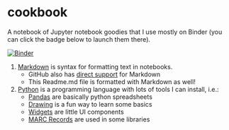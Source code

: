 # cookbook
A notebook of Jupyter notebook goodies that I use mostly on Binder (you can click the badge below to launch them there).

[![Binder](https://mybinder.org/badge_logo.svg)](https://mybinder.org/v2/gh/dbrunton/cookbook/master)

1. [Markdown](https://github.com/dbrunton/cookbook/blob/master/Markdown.ipynb) is syntax for formatting text in notebooks.
   - GitHub also has [direct support](Raw-Markdown.md) for Markdown
   - This Readme.md file is formatted with Markdown as well!
1. [Python](https://github.com/dbrunton/cookbook/blob/master/Python.ipynb) is a programming language with lots of tools I can install, i.e.:
   - [Pandas](https://github.com/dbrunton/cookbook/blob/master/Pandas.ipynb) are basically python spreadsheets
   - [Drawing](https://github.com/dbrunton/cookbook/blob/master/Turtle%20Drawing.ipynb) is a fun way to learn some basics
   - [Widgets](https://github.com/dbrunton/cookbook/blob/master/Widgets.ipynb) are little UI components
   - [MARC Records](https://github.com/dbrunton/cookbook/blob/master/Turtle%20Drawing.ipynb) are used in some libraries

